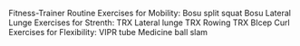 Fitness-Trainer Routine
Exercises for Mobility:
  Bosu split squat
  Bosu Lateral Lunge
Exercises for Strenth:
  TRX Lateral lunge
  TRX Rowing
  TRX BIcep Curl
Exercises for Flexibility:
  VIPR tube
   Medicine ball slam

